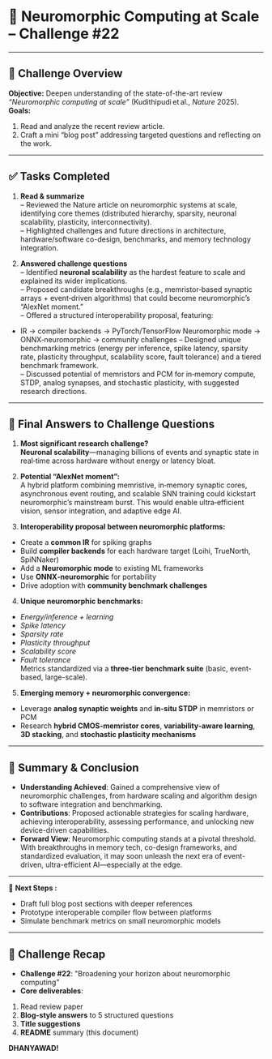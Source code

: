 # 📘 Neuromorphic Computing at Scale – Challenge #22

---

## 🧩 Challenge Overview  
**Objective:** Deepen understanding of the state-of-the-art review *“Neuromorphic computing at scale”* (Kudithipudi et al., *Nature* 2025).  
**Goals:**
1. Read and analyze the recent review article.
2. Craft a mini “blog post” addressing targeted questions and reflecting on the work.

---

## ✅ Tasks Completed

1. **Read & summarize**  
– Reviewed the Nature article on neuromorphic systems at scale, identifying core themes (distributed hierarchy, sparsity, neuronal scalability, plasticity, interconnectivity).  
– Highlighted challenges and future directions in architecture, hardware/software co-design, benchmarks, and memory technology integration.

2. **Answered challenge questions**  
– Identified **neuronal scalability** as the hardest feature to scale and explained its wider implications.  
– Proposed candidate breakthroughs (e.g., memristor‑based synaptic arrays + event‑driven algorithms) that could become neuromorphic’s “AlexNet moment.”  
– Offered a structured interoperability proposal, featuring:
- IR → compiler backends → PyTorch/TensorFlow Neuromorphic mode → ONNX‑neuromorphic → community challenges
– Designed unique benchmarking metrics (energy per inference, spike latency, sparsity rate, plasticity throughput, scalability score, fault tolerance) and a tiered benchmark framework.  
– Discussed potential of memristors and PCM for in‑memory compute, STDP, analog synapses, and stochastic plasticity, with suggested research directions.


---

## 📌 Final Answers to Challenge Questions

1. **Most significant research challenge?**  
**Neuronal scalability**—managing billions of events and synaptic state in real‑time across hardware without energy or latency bloat.

2. **Potential “AlexNet moment”:**  
A hybrid platform combining memristive, in‑memory synaptic cores, asynchronous event routing, and scalable SNN training could kickstart neuromorphic’s mainstream burst. This would enable ultra‑efficient vision, sensor integration, and adaptive edge AI.

3. **Interoperability proposal between neuromorphic platforms:**  
- Create a **common IR** for spiking graphs  
- Build **compiler backends** for each hardware target (Loihi, TrueNorth, SpiNNaker)  
- Add a **Neuromorphic mode** to existing ML frameworks  
- Use **ONNX‑neuromorphic** for portability  
- Drive adoption with **community benchmark challenges**

4. **Unique neuromorphic benchmarks:**  
- *Energy/inference + learning*  
- *Spike latency*  
- *Sparsity rate*  
- *Plasticity throughput*  
- *Scalability score*  
- *Fault tolerance*  
Metrics standardized via a **three‑tier benchmark suite** (basic, event-based, large-scale).

5. **Emerging memory + neuromorphic convergence:**  
- Leverage **analog synaptic weights** and **in-situ STDP** in memristors or PCM  
- Research **hybrid CMOS-memristor cores**, **variability‑aware learning**, **3D stacking**, and **stochastic plasticity mechanisms**

---

## 🎉 Summary & Conclusion  

- **Understanding Achieved**: Gained a comprehensive view of neuromorphic challenges, from hardware scaling and algorithm design to software integration and benchmarking.
- **Contributions**: Proposed actionable strategies for scaling hardware, achieving interoperability, assessing performance, and unlocking new device-driven capabilities.
- **Forward View**: Neuromorphic computing stands at a pivotal threshold. With breakthroughs in memory tech, co-design frameworks, and standardized evaluation, it may soon unleash the next era of event-driven, ultra-efficient AI—especially at the edge.

---

🧠 **Next Steps :**  
- Draft full blog post sections with deeper references  
- Prototype interoperable compiler flow between platforms  
- Simulate benchmark metrics on small neuromorphic models  

---

## 📌 Challenge Recap  

- **Challenge #22**: "Broadening your horizon about neuromorphic computing"  
- **Core deliverables**:
1. Read review paper  
2. **Blog-style answers** to 5 structured questions  
3. **Title suggestions**  
4. **README** summary (this document)

**DHANYAWAD!**








